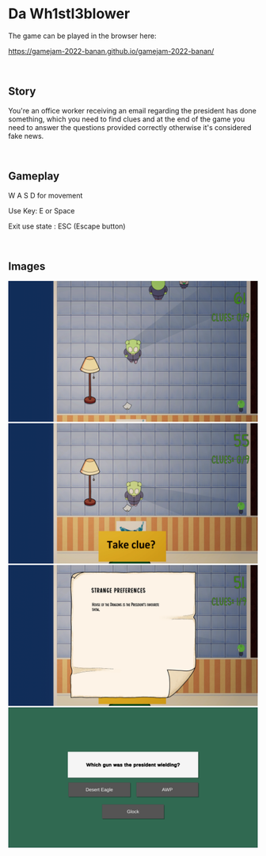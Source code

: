 # Da Wh1stl3blower

The game can be played in the browser here:

https://gamejam-2022-banan.github.io/gamejam-2022-banan/

<br>

## Story

You're an office worker receiving an email regarding the president has done something, which you need to find clues and at the end of the game you need to answer the questions provided correctly otherwise it's considered fake news.

<br>

## Gameplay

W A S D  for movement

Use Key: E or Space

Exit use state : ESC (Escape button)

<br>

## Images

![](./doc/gamejam-image-0.png)
![](./doc/gamejam-image-1.png)
![](./doc/gamejam-image-2.png)
![](./doc/gamejam-image-3.png)
